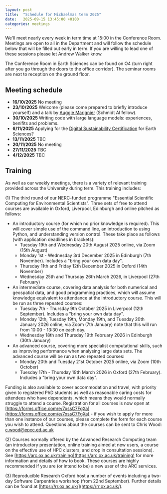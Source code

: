 ```yaml
---
layout: post
title:  "Schedule for Michaelmas term 2025"
date:   2025-09-15 13:45:00 +0100
categories: meetings
---
```

We'll meet nearly every week in term time at 15:00 in the Conference 
Room.  Meetings are open to all in the Department and will follow the schedule 
below that will be filled out early in term. If you are willing to lead one of these
sessions please let Andrew Walker know.

The Conference Room in Earth Sciences can be found on O4 (turn right after
you go through the doors to the office corridor). The seminar rooms are next
to reception on the ground floor.

## Meeting schedule

* **16/10/2025** No meeting
* **23/10/2025** Welcome (please come prepared to briefly introduce yourself) and a talk by [Auggie Marignier](https://saiis.web.ox.ac.uk/people/auggie-marignier) (Schmidt AI fellow).  
* **30/10/2025** Writing code with large language models: experiences, benifits and problems. 
* **6/11/2025** Applying for the [Digital Sustainability Certification](https://www.software.ac.uk/GreenDiSC) for Earth Sciences? 
* **13/11/2025** TBC
* **20/11/2025** No meeting
* **27/11/2025** TBC
* **4/12/2025** TBC

## Training 

As well as our weekly meetings, there is a variety of relevant training provided
across the University during term. This training includes:

(1) The third round of our NERC-funded programme "Essential Scientific Computing for Environmental 
Scientists". Three sets of free to attend courses are available in Oxford, Liverpool, Edinburgh
and online pitched as follows:

* An introductory course (for which no prior knowledge is required). This will cover simple use of the command line, an introduction to using Python, and understanding version control. These take place as follows (with application deadlines in brackets):
  * Tuesday 19th and Wednesday 20th August 2025 online, via Zoom (15th August)
  * Monday 1st - Wednesday 3rd December 2025 in Edinburgh (7th November). Includes a "bring your own data day".
  * Thursday 11th and Friday 12th December 2025 in Oxford (14th November)
  * Wednesday 25th and Thursday 26th March 2026, in Liverpool (27th February)
* An intermediate course, covering data analysis for both numerical and geospatial data, and good programming practices, which will assume knowledge equivalent to attendance at the introductory course. This will be run as three repeated courses:
  * Tuesday 7th - Thursday 9th October 2025 in Liverpool (12th September). Includes a "bring your own data day".
  * Monday 12th, Tuesday 19th, Monday 19th, and Tuesday 20th January 2026 online, via Zoom (7th January) note that this will run from 10:00 - 13:30 on each day.
  * Wednesday 18th and Thursday 19th February 2026 in Edinburgh (30th January)
* An advanced course, covering more specialist computational skills, such as improving performance when analysing large data sets. The advanced course will be run as two repeated courses:
  *  Monday 20th and Tuesday 21st October 2025 online, via Zoom (10th October)
  * Tuesday 17th - Thursday 19th March 2026 in Oxford (27th February). Includes a "bring your own data day".

Funding is also available to cover accommodation and travel, with priority given to registered PhD 
students as well as reasonable caring costs for attendees who have dependents, which means they would 
normally struggle to attend a course. Registration for all courses is now open 
at [https://forms.office.com/e/7xssC7FgXa](https://forms.office.com/e/7xssC7FgXa) - if you wish to apply for more than one instance of our courses, 
please complete the form for each course you wish to attend. Questions about the courses can be sent to 
Chris Wood: c.wood@epcc.ed.ac.uk


(2) Courses normally offered by the Advanced Research Computing team (an introductory 
presentation, online training aimed at new users,
a course on the effective use of HPC clusters, and drop in consultation sessions). 
See [https://arc.ox.ac.uk/training](https://arc.ox.ac.uk/training)
for more information and details of how to book. These courses are highly recommended 
if you are (or intend to be) a new user of the ARC services.


(3) Reproducible Research Oxford host a number of events including a two-day Software 
Carpentries workshop (from 22nd September). Further details can be
found at [https://rr.ox.ac.uk/](https://rr.ox.ac.uk/).

